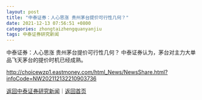```yaml
---
layout: post
title: "中泰证券：人心思涨 贵州茅台提价可行性几何？"
date: 2021-12-13 07:56:51 +0800
categories: zhongtaizhengquanyanjiu
tags: 中泰证券研究新闻
---
```

中泰证券：人心思涨 贵州茅台提价可行性几何？
中泰证券认为，茅台对主力大单品飞天茅台的提价时机已经成熟。

<http://choicewzp1.eastmoney.com/html_News/NewsShare.html?infoCode=NW202112132210903736>

[返回中泰证券研究新闻](//finews.withounder.com/zhongtaizhengquanyanjiu/)｜[返回首页](//finews.withounder.com/)